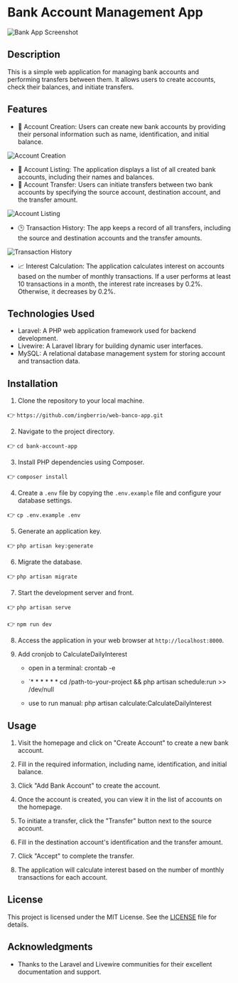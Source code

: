 # Bank Account Management App

![Bank App Screenshot](https://i.postimg.cc/JnK92D5J/transfer.png)

## Description

This is a simple web application for managing bank accounts and performing transfers between them. It allows users to create accounts, check their balances, and initiate transfers.

## Features

- 💼 Account Creation: Users can create new bank accounts by providing their personal information such as name, identification, and initial balance.

![Account Creation](https://i.postimg.cc/tJtDMhzN/accounts.png)

- 📜 Account Listing: The application displays a list of all created bank accounts, including their names and balances.
- 🔄 Account Transfer: Users can initiate transfers between two bank accounts by specifying the source account, destination account, and the transfer amount.

![Account Listing](https://i.postimg.cc/JnK92D5J/transfer.png)

- 🕒 Transaction History: The app keeps a record of all transfers, including the source and destination accounts and the transfer amounts.

![Transaction History](https://i.postimg.cc/gcQ6Cw7v/reports.png)

- 📈 Interest Calculation: The application calculates interest on accounts based on the number of monthly transactions. If a user performs at least 10 transactions in a month, the interest rate increases by 0.2%. Otherwise, it decreases by 0.2%.

## Technologies Used

- Laravel: A PHP web application framework used for backend development.
- Livewire: A Laravel library for building dynamic user interfaces.
- MySQL: A relational database management system for storing account and transaction data.

## Installation

1. Clone the repository to your local machine.

👉 `https://github.com/ingberrio/web-banco-app.git`

2. Navigate to the project directory.

👉 `cd bank-account-app`

3. Install PHP dependencies using Composer.

👉 `composer install`

4. Create a `.env` file by copying the `.env.example` file and configure your database settings.

👉 `cp .env.example .env`

5. Generate an application key.

👉 `php artisan key:generate`

6. Migrate the database.

👉 `php artisan migrate`

7. Start the development server and front.

👉 `php artisan serve`

👉 `npm run dev`


8. Access the application in your web browser at `http://localhost:8000`.

9. Add cronjob to CalculateDailyInterest
    
    - open in a terminal: crontab -e

    - `* * * * * * cd /path-to-your-project && php artisan schedule:run >> /dev/null

    - use to run manual: 
        php artisan calculate:CalculateDailyInterest


## Usage

1. Visit the homepage and click on "Create Account" to create a new bank account.

2. Fill in the required information, including name, identification, and initial balance.

3. Click "Add Bank Account" to create the account.

4. Once the account is created, you can view it in the list of accounts on the homepage.

5. To initiate a transfer, click the "Transfer" button next to the source account.

6. Fill in the destination account's identification and the transfer amount.

7. Click "Accept" to complete the transfer.

8. The application will calculate interest based on the number of monthly transactions for each account.

## License

This project is licensed under the MIT License. See the [LICENSE](LICENSE) file for details.

## Acknowledgments

- Thanks to the Laravel and Livewire communities for their excellent documentation and support.

